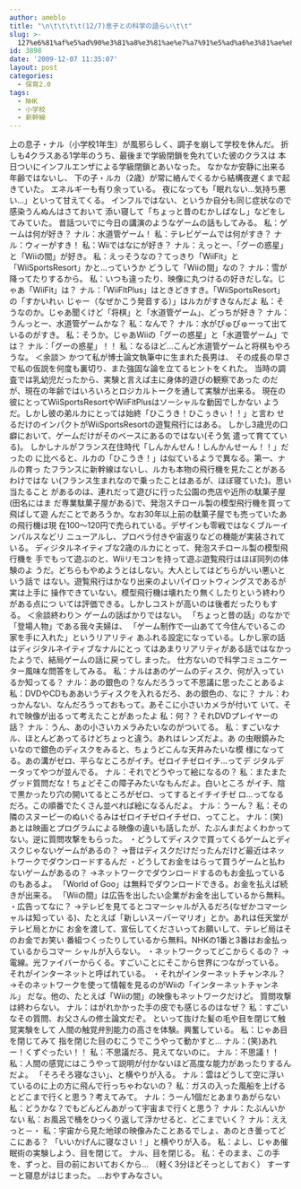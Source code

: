 ```yaml
---
author: ameblo
title: "\n\t\t\t\t(12/7)息子との科学の語らい\t\t"
slug: >-
  127%e6%81%af%e5%ad%90%e3%81%a8%e3%81%ae%e7%a7%91%e5%ad%a6%e3%81%ae%e8%aa%9e%e3%82%89%e3%81%84
id: 3898
date: '2009-12-07 11:35:07'
layout: post
categories:
  - 保育2.0
tags:
  - NHK
  - 小学校
  - 新幹線
---
```


上の息子・ナル（小学校1年生）が風邪らしく、調子を崩して学校を休んだ。 折しも4クラスある1学年のうち、最後まで学級閉鎖を免れていた彼のクラスは 本日ついにインフルエンザによる学級閉鎖とあいなった。 なかなか安静に出来る年齢ではないし、 下の子・ルカ（2歳）が常に絡んでくるから結構夜遅くまで起きていた。 エネルギーも有り余っている。 夜になっても「眠れない…気持ち悪い…」といって甘えてくる。 インフルではない、というか自分も同じ症状なので感染うんぬんはさておいて 添い寝して「ちょっと昔のむかしばなし」などをしてみていた。 昔話ついでに今日の講演のようなゲームの話もしてみる。 私：ゲームは何が好き？ ナル：水道管ゲーム！ 私：テレビゲームでは何がすき？ ナル：ウィーがすき！ 私：Wiiではなにが好き？ ナル：えっとー、「グーの惑星」と「Wiiの間」が好き。 私：えっそうなの？てっきり「WiiFit」と「WiiSportsResort」かと…っていうか どうして「Wiiの間」なの？ ナル：雪が降ってたりするから。 私：いつも違ったり、映像に丸つけるの好きだしな。じゃあ「WiiFit」は？ ナル：「WiiFltPlus」はときどきすき。「WiiSportsResort」の「すかいれぃ じゃー（なぜかこう発音する）」はルカがすきなんだよ 私：そうなのか。じゃあ聞くけど「将棋」と「水道管ゲーム」、どっちが好き？ ナル：うんっとー、水道管ゲームかな？ 私：なんで？ ナル：水がぴゅぴゅーって出ているのがすき。 私：そうか。じゃあWiiの「グーの惑星」と「水道管ゲーム」では？ ナル：「グーの惑星」！！ 私：なるほど…こんど水道管ゲームと将棋もやろうな。 ＜余談＞ かつて私が博士論文執筆中に生まれた長男は、 その成長の早さで私の仮説を何度も裏切り、また強固な論を立てるヒントをくれた。 当時の調査では乳幼児だったから、実験と言えば主に身体的遊びの観察であった のだが、現在の年齢ではいろいろとロジカルトークを通して実験が出来る。 現在の彼にとってWiiSportsResortやWiiFitPlusはソーシャルな動因でしかない ようだ。しかし彼の弟ルカにとっては始終「ひこうき！ひこぅきぃ！！」と言わ せるだけのインパクトがWiiSportsResortの遊覧飛行にはある。 しかし3歳児の口癖において、ゲームだけがそのベースにあるのではない(そう気 遣って育てている)。 しかしナルがフランス在住時代「しんかんせん！しんかんせーん！！」だったの に比べると、ルカの「ひこうき！」は似ているようで異なる。第一、ナルの育っ たフランスに新幹線はないし、ルカも本物の飛行機を見たことがあるわけではな い(フランス生まれなので乗ったことはあるが、ほぼ寝ていた)。思い当たること があるのは、連れだって遊びに行った公園の売店や近所の駄菓子屋(田名にはま だ専業駄菓子屋がある)で、発泡スチロール製の模型飛行機を買って飛ばして遊 んだことであろうか。なお30年以上前の駄菓子屋でも売っていたあの飛行機は現 在100～120円で売られている。デザインも零戦ではなくブルーインパルスなどリ ニューアルし、プロペラ付きや宙返りなどの機能が実装されている。 ディジタルネイティブな2歳のルカにとって、発泡スチロール製の模型飛行機を 手でもって遊ぶのと、Wiiリモコンを持って遊ぶ遊覧飛行はほぼ同列の体験のよ うだ。どちらもやめようとはしない。大人としてはどちらがいい悪いという話で はない。遊覧飛行はかなり出来のよいパイロットウィングスであるが実は上手に 操作できていない。模型飛行機は壊れたり無くしたりという終わりがある点につ いては評価できる。しかしコストが高いのは後者だったりもする。 ＜余談終わり＞ ゲームの話ばかりではない。 「ちょっと昔の話」のなかで「登場人物」である我々夫婦は、 「ゲーム制作で一山あてて今住んでいるこの家を手に入れた」というリアリティ あふれる設定になっている。しかし家の話はディジタルネイティブなナルにとっ てはあまりリアリティがある話ではなかったようで、結局ゲームの話に戻ってし まった。 仕方ないので科学コミュニケーター風味な問答をしてみる。 私：ナルはあのゲームのディスク、何が入っているか知ってる？ ナル：あの銀色の？なんだろうって不思議に思ったことあるよ 私：DVDやCDもああいうディスクを入れるだろ、あの銀色の、なに？ ナル：わっかんない、なんだろうっておもって。あそこに小さいカメラが付いて いて、それで映像が出るって考えたことがあったよ 私：何？？それDVDプレイヤーの話？ ナル：うん、あの小さいカメラみたいなのがついてる。 私：すごいなナル、ほとんどあってるけどちょっと違う。あれはレンズだよ。あ の虫眼鏡みたいなので銀色のディスクをみると、ちょうどこんな天井みたいな模 様になってる。あの溝がゼロ、平らなところがイチ。ゼロイチゼロイチ…ってデ ジタルデータってやつが並んでる。 ナル：それでどうやって絵になるの？ 私：またまたグッド質問だな！ちょどそこの障子みたいなもんだよ。白いところ がイチ、陰で黒かったり穴の開いてるところがゼロ、ってするとイチイチゼ ロ…ってなるだろ。この順番でたくさん並べれば絵になるんだよ。 ナル：うーん？ 私：その隣のスヌーピーのぬいぐるみはゼロイチゼロイチゼロ、ってこと。 ナル：(笑) あとは映画とプログラムによる映像の違いも話したが、たぶんまだよくわかって ない。逆に質問攻撃をもらった。 ・どうしてディスクで買ってくるゲームとディスクじゃないゲームがあるの？ →昔はディスクだけだったんだけど最近はネットワークでダウンロードするんだ ・どうしてお金をはらって買うゲームと払わないゲームがあるの？ →ネットワークでダウンロードするのもお金払っているのもあるよ。 「World of Goo」は無料でダウンロードできる。お金を払えば続きが出来る。 「Wiiの間」は広告を出したい企業がお金を出しているから無料。 ・広告ってなに？ →テレビを見てるとコマーシャルが入るだろ(なぜかコマーシャルは知ってい る)、たとえば「新しいスーパーマリオ」とか。あれは任天堂がテレビ局とかに お金を渡して、宣伝してくださいってお願いして、テレビ局はそのお金でお笑い 番組つくったりしているから無料。NHKの1番と3番はお金払っているからコマー シャルが入らない。 ・ネットワークってどこからくるの？ →電線。光ファイバーからくる。すごいことにそこから世界につながっている。 それがインターネットと呼ばれている。 ・それがインターネットチャンネル？ →そのネットワークを使って情報を見るのがWiiの「インターネットチャンネル」 だな。他の、たとえば「Wiiの間」の映像もネットワークだけど。 質問攻撃は終わらない。 ナル：はがれかかった手の皮でも感じるのはなぜ？ 私：すごいなその質問、お父さんの修士論文だぞ。 といって抜けた髪の毛や目を閉じて触覚実験をして 人間の触覚弁別能力の高さを体験。興奮している。 私：じゃあ目を閉じてみて 指を閉じた目のむこうでこうやって動かすと… ナル：(笑)あれー！くずぐったい！！ 私：不思議だろ、見えてないのに。 ナル：不思議！！ 私：人間の感覚にはこうやって説明が付かないほど高度な能力があったりするん だよ。 「そろそろ寝なさい」、と横やりが入る。 ナル：雲はどうして空に浮いているのに上の方に飛んで行っちゃわないの？ 私：ガスの入った風船を上げるとどこまで行くと思う？考えてみて。 ナル：うーん1個だとあまりあがらない 私：どうかな？でもどんどんあがって宇宙まで行くと思う？ ナル：たぶんいかない 私：お風呂で桶をひっくり返して浮かせると、どこまでいく？ ナル：ええっと－・ 私：宇宙から見た地球の映像みたことあるでしょ、あのとき曇ってどこにある？ 「いいかげんに寝なさい！」と横やりが入る。 私：よし、じゃあ催眠術の実験しよう、目を閉じて。 ナル、目を閉じる。 私：そのまま、この手を、ずっと、目の前においておくから… （軽く3分ほどそっとしておく） すーすーと寝息がはじまった。 …おやすみなさい。